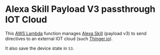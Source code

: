 # Alexa Skill Payload V3 passthrough IOT Cloud
This [AWS Lambda](https://aws.amazon.com/lambda/) function manages [Alexa Skill](https://developer.amazon.com/alexa/) (payload v3) to send directives to an external IOT cloud (such [Thinger.io](https://thinger.io/)).

It also save the device state in `S3`.